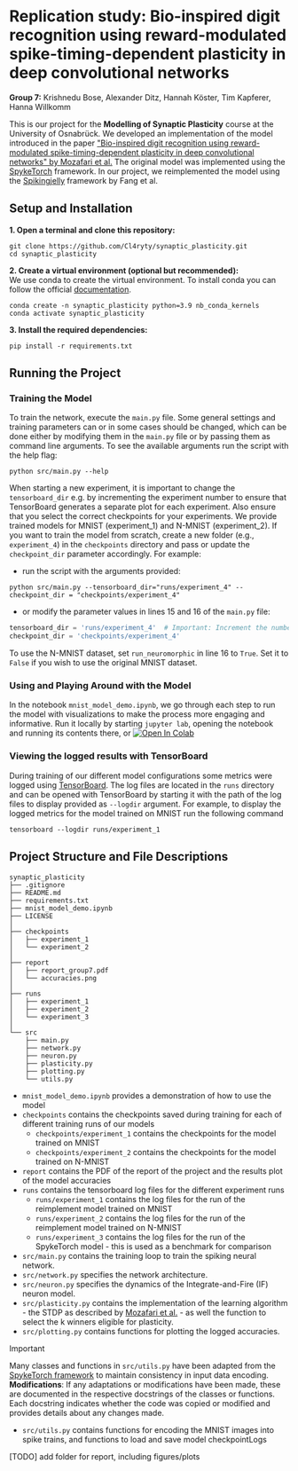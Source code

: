 # Replication study: Bio-inspired digit recognition using reward-modulated spike-timing-dependent plasticity in deep convolutional networks

**Group 7:** Krishnedu Bose, Alexander Ditz, Hannah Köster, Tim Kapferer, Hanna Willkomm

This is our project for the **Modelling of Synaptic Plasticity** course at the University of Osnabrück. We developed an implementation of the model introduced in the paper ["Bio-inspired digit recognition using reward-modulated spike-timing-dependent plasticity in deep convolutional networks" by Mozafari et al.](https://www.sciencedirect.com/science/article/abs/pii/S0031320319301906) The original model was implemented using the [SpykeTorch](https://arxiv.org/pdf/1903.02440) framework. In our project, we reimplemented the model using the [Spikingjelly](https://arxiv.org/pdf/2310.16620) framework by Fang et al.

## Setup and Installation

**1. Open a terminal and clone this repository:** <br>
```
git clone https://github.com/Cl4ryty/synaptic_plasticity.git 
cd synaptic_plasticity
```

**2. Create a virtual environment (optional but recommended):** <br>
We use conda to create the virtual environment. To install conda you can follow the official [documentation](https://conda.io/projects/conda/en/latest/user-guide/install/index.html). 
```
conda create -n synaptic_plasticity python=3.9 nb_conda_kernels
conda activate synaptic_plasticity 
```

**3. Install the required dependencies:**
```
pip install -r requirements.txt
```

## Running the Project
### Training the Model

To train the network, execute the `main.py` file. 
Some general settings and training parameters can or in some cases should be changed, which can be done either by modifying them in the `main.py` file or by passing them as command line arguments. 
To see the available arguments run the script with the help flag:
```
python src/main.py --help
```


When starting a new experiment, it is important to change the `tensorboard_dir` e.g. by incrementing the experiment number to ensure that TensorBoard generates a separate plot for each experiment.
Also ensure that you select the correct checkpoints for your experiments. We provide trained models for MNIST (experiment_1) and N-MNIST (experiment_2). 
If you want to train the model from scratch, create a new folder (e.g., `experiment_4`) in the `checkpoints` directory and pass or update the `checkpoint_dir` parameter accordingly. For example: 
- run the script with the arguments provided:

```
python src/main.py --tensorboard_dir="runs/experiment_4" --checkpoint_dir = "checkpoints/experiment_4"
```

- or modify the parameter values in lines 15 and 16 of the `main.py` file:

```python
tensorboard_dir = 'runs/experiment_4'  # Important: Increment the number for a new experiment
checkpoint_dir = 'checkpoints/experiment_4'
```
To use the N-MNIST dataset, set `run_neuromorphic` in line 16 to `True`. Set it to `False` if you wish to use the original MNIST dataset.


### Using and Playing Around with the Model

In the notebook `mnist_model_demo.ipynb`, we go through each step to run the model with visualizations to make the process more engaging and informative.
Run it locally by starting `jupyter lab`, opening the notebook and running its contents there, or <a href="https://colab.research.google.com/github/Cl4ryty/synaptic_plasticity/blob/main/mnist_model_demo.ipynb">
  <img src="https://colab.research.google.com/assets/colab-badge.svg" alt="Open In Colab"/>
</a>

### Viewing the logged results with TensorBoard
During training of our different model configurations some metrics were logged using [TensorBoard](https://www.tensorflow.org/tensorboard/get_started). The log files are located in the ```runs``` directory and can be opened with TensorBoard by starting it with the path of the log files to display provided as `--logdir` argument. For example, to display the logged metrics for the model trained on MNIST run the following command 
```
tensorboard --logdir runs/experiment_1
```  

## Project Structure and File Descriptions

```
synaptic_plasticity
├── .gitignore
├── README.md
├── requirements.txt
├── mnist_model_demo.ipynb
├── LICENSE
│
├── checkpoints
│   ├── experiment_1
│   └── experiment_2
│
├── report
│   ├── report_group7.pdf
│   └── accuracies.png
│
├── runs
│   ├── experiment_1
│   ├── experiment_2
│   └── experiment_3
│
└── src
    ├── main.py
    ├── network.py
    ├── neuron.py
    ├── plasticity.py
    ├── plotting.py
    └── utils.py

```

- ```mnist_model_demo.ipynb``` provides a demonstration of how to use the model
- ```checkpoints``` contains the checkpoints saved during training for each of different training runs of our models
    - ```checkpoints/experiment_1``` contains the checkpoints for the model trained on MNIST
    - ```checkpoints/experiment_2``` contains the checkpoints for the model trained on N-MNIST
- ```report``` contains the PDF of the report of the project and the results plot of the model accuracies
- ```runs``` contains the tensorboard log files for the different experiment runs
    - ```runs/experiment_1``` contains the log files for the run of the reimplement model trained on MNIST
    - ```runs/experiment_2``` contains the log files for the run of the reimplement model trained on N-MNIST
    - ```runs/experiment_3``` contains the log files for the run of the SpykeTorch model - this is used as a benchmark for comparison
- ```src/main.py``` contains the training loop to train the spiking neural network.
- ```src/network.py``` specifies the network architecture.
- ```src/neuron.py``` specifies the dynamics of the Integrate-and-Fire (IF) neuron model.
- ```src/plasticity.py``` contains the implementation of the learning algorithm - the STDP as described by [Mozafari et al.](https://www.sciencedirect.com/science/article/abs/pii/S0031320319301906) - as well the function to select the k winners eligible for plasticity.
- ```src/plotting.py``` contains functions for plotting the logged accuracies.
> [!IMPORTANT]
> Many classes and functions in `src/utils.py` have been adapted from the [SpykeTorch framework](https://github.com/miladmozafari/SpykeTorch/blob/master/SpykeTorch/utils.py) to maintain consistency in input data encoding. <br>
> **Modifications**: If any adaptations or modifications have been made, these are documented in the respective docstrings of the classes or functions. Each docstring indicates whether the code was copied or modified and provides details about any changes made.

- ```src/utils.py``` contains functions for encoding the MNIST images into spike trains, and functions to load and save model checkpointLogs

[TODO] add folder for report, including figures/plots
